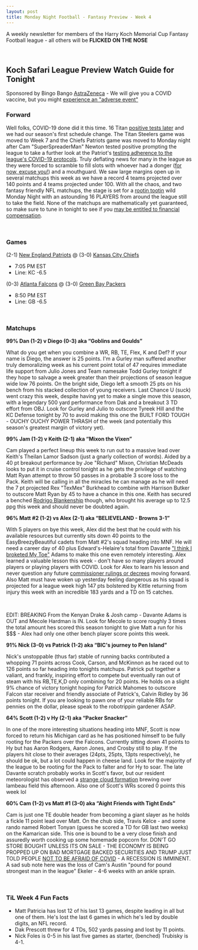 ```yaml
---
layout: post
title: Monday Night Football - Fantasy Preview - Week 4
---
```


A weekly newsletter for members of the Harry Koch Memorial Cup Fantasy Football league - all others will be **FLICKED ON THE NOSE**

<br/>

## Koch Safari League Preview Watch Guide for Tonight

Sponsored by Bingo Bango [AstraZeneca](https://www.astrazeneca.com/) - We will give you a COVID vaccine, but you might [experience an "adverse event"](https://www.nature.com/articles/d41586-020-02594-w)

### Forward

Well folks, COVID-19 done did it this time. 16 Titan [positive tests later](https://sports.yahoo.com/report-three-more-titans-players-test-positive-for-coronavirus-bringing-team-total-to-at-least-16-132510190.html) and we had our season's first schedule change. The Titan Steelers game was moved to Week 7 and the Chiefs Patriots game was moved to Monday night after Cam "SuperSpreaderMan" Newton tested positive prompting the league to take a further look at the Patriot's [testing adherence to the league's COVID-19 protocols](https://985thesportshub.com/2020/10/04/nfl-investigating-patriots-following-positive-covid-test/). Truly deflating news for many in the league as they were forced to scramble to fill slots with whoever had a donger ([for now, excuse you!](https://en.wikipedia.org/wiki/List_of_female_American_football_players#College)) and a mouthguard. We saw large margins open up in several matchups this week as we have a record 4 teams projected over 140 points and 4 teams projected under 100. With all the chaos, and two fantasy friendly NFL matchups, the stage is set for a [rootin tootin](https://i.ytimg.com/vi/YLkkwK4B2rI/maxresdefault.jpg) wild Monday Night with an astounding 16 PLAYERS from around the league still to take the field. None of the matchups are mathematically yet guaranteed, so make sure to tune in tonight to see if you [may be entitled to financial compensation](https://pics.me.me/if-you-or-a-love-one-has-drank-four-loko-57615210.png).

<br/>

### Games
(2-1) [New England Patriots](https://cdn.vox-cdn.com/thumbor/2Rf_8uHd0DMTSt8Y-KBB3Wk_7aw=/0x0:3556x2754/1200x800/filters:focal(1285x725:1853x1293)/cdn.vox-cdn.com/uploads/chorus_image/image/67580606/1228831866.jpg.0.jpg) @ (3-0) [Kansas City Chiefs](https://www.baseballamerica.com/media/9748/patrick_mahomes_getty.jpg)
* 7:05 PM EST
* Line: KC -6.5

(0-3) [Atlanta Falcons](https://www.toyshopuk.co.uk/assets/gfx/official-age-warning-logo.gif) @ (3-0) [Green Bay Packers](https://newscdn2.weigelbroadcasting.com/TfACs-1496491624-74198-blog-9350884_G.jpg)
* 8:50 PM EST
* Line: GB -6.5

<br/>

### Matchups
**99% Dan (1-2) v Diego (0-3) aka “Goblins and Goulds”**

What do you get when you combine a WR, RB, TE, Flex, K and Def? If your name is Diego, the answer is 25 points. I'm a Gurley man suffered another truly demoralizing week as his current point total of 47 requires immediate life support from Julio Jones and Team namesake Todd Gurley tonight if they hope to salvage a week greater than their projections of season league wide low 76 points. On the bright side, Diego left a smooth 25 pts on his bench from his stacked collection of young receivers. Last Chance U (suck) went crazy this week, despite having yet to make a single move this season, with a legendary 500 yard performance from Dak and a breakout 3 TD effort from OBJ. Look for Gurley and Julio to outscore Tyreek Hill and the KC Defense tonight by 70 to avoid making this one the BUILT FORD TOUGH - OUCHY OUCHY POWER THRASH of the week (and potentially this season's greatest margin of victory yet).

**99% Jam (1-2) v Keith (2-1) aka “Mixon the Vixen”**

Cam played a perfect lineup this week to run out to a massive lead over Keith's Theilan Lamor Sadson (just a gnarly collection of words). Aided by a 40 pt breakout performance by Joe "Richard" Mixon, Christian McDeads looks to put it in cruise control tonight as he gets the privilege of watching Matt Ryan attempt to throw 50 passes in a probable 3 score loss to the Pack. Keith will be calling in all the miracles he can manage as he will need the 7 pt projected Rex "TexMex" Burkhead to combine with Harrison Butker to outscore Matt Ryan by 45 to have a chance in this one. Keith has secured a benched [Rodrigo Blankenship](https://www.ajc.com/resizer/_vl3yLfePDJ6Aj-M2CzJL64UAmM=/1066x600/cloudfront-us-east-1.images.arcpublishing.com/ajc/54YP4OFM7NRP4HYKICAJGZXQOU.jpg) though, who brought his average up to 12.5 ppg this week and should never be doubted again.

**96% Matt #2 (1-2) vs Alex (2-1) aka “BELIEVELAND - Browns 3-1”**

With 5 players on bye this week, Alex did the best that he could with his available resources but currently sits down 40 points to the EasyBreezyBeautiful cadets from Matt #2's squad heading into MNF. He will need a career day of 40 plus Edward's-Helaire's total from Davante ["I think I broketed My Toe"](https://i.ytimg.com/vi/o2WIXKU9-iE/hqdefault.jpg) Adams to make this one even remotely interesting. Alex learned a valuable lesson this week - don't have so many players around players or playing players with COVID. Look for Alex to learn his lesson and never question any future [commissioner rulings or decrees](https://i.redd.it/8g6n3op63ia31.jpg) moving forward. Also Matt must have woken up yesterday feeling dangerous as his squad is projected for a league week high 147 pts bolstered by Kittle returning from injury this week with an incredible 183 yards and a TD on 15 catches.  

<br/>

EDIT: BREAKING From the Kenyan Drake & Josh camp - Davante Adams is OUT and Mecole Hardman is IN. Look for Mecole to score roughly 3 times the total amount hes scored this season tonight to give Matt a run for his $$$ - Alex had only one other bench player score points this week.

**91% Nick (3-0) vs Patrick (1-2) aka “BIC's journey to Pen Island”**

Nick's unstoppable (thus far) stable of running backs contributed a whopping 71 points across Cook, Carson, and McKinnon as he raced out to 126 points so far heading into tonights matchups. Patrick put together a valiant, and frankly, inspiring effort to compete but eventually ran out of steam with his RB,TE,K,D only combining for 20 points. He holds on a slight 9% chance of victory tonight hoping for Patrick Mahomes to outscore Falcon star receiver and friendly associate of Patrick's, Calvin Ridley by 36 points tonight. If you are looking to pawn one of your reliable RBs for pennies on the dollar, please speak to the robotrippin gardener ASAP. 

**64% Scott (1-2) v Hy (2-1) aka “Packer Snacker”**

In one of the more interesting situations heading into MNF, Scott is now forced to return his Michigan card as he has positioned himself to be fully rooting for the Packers over the Falcons. Currently sitting down 41 points to Hy but has Aaron Rodgers, Aaron Jones, and Crosby still to play. If the players hit close to their averages (24pts, 25pts, 13pts respectively), he should be ok, but a lot could happen in cheese land. Look for the majority of the league to be rooting for the Pack to falter and for Hy to soar. The late Davante scratch probably works in Scott's favor, but our resident meteorologist has observed a [strange cloud formation](https://www.youtube.com/watch?v=dQw4w9WgXcQ) brewing over lambeau field this afternoon. Also one of Scott's WRs scored 0 points this week lol  

**60% Cam (1-2) vs Matt #1 (3-0) aka “Aight Friends with Tight Ends”**

Cam is just one TE double header from becoming a giant slayer as he holds a fickle 11 point lead over Matt. On the chub side, Travis Kelce - and some rando named Robert Tonyan (guess he scored a TD for GB last two weeks) on the Kamarican side. This one is bound to be a very close finish and assuredly worth cooking up some homemade popcorn for. DON'T GO STORE BOUGHT UNLESS ITS ON SALE - THE ECONOMY IS BEING PROPPED UP ON BAD MORTGAGE BACKED SECURITIES AND TRUMP JUST TOLD PEOPLE [NOT TO BE AFRAID OF COVID](https://twitter.com/realDonaldTrump/status/1313186529058136070) - A RECESSION IS IMMINENT. A sad sub note here was the loss of Cam's Austin "pound for pound strongest man in the league" Ekeler - 4-6 weeks with an ankle sprain.    

<br/>

### TiL Week 4 Fun Facts
- Matt Patricia has lost 12 of his last 13 games, despite leading in all but one of them. He's lost the last 6 games in which he's led by double digits, an NFL record.
- Dak Prescott threw for 4 TDs, 502 yards passing and lost by 11 points.
- Nick Foles is 0-5 in his last five games as starter, (benched) Trubisky is 4-1.

